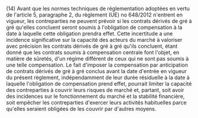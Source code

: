 (14) Avant que les normes techniques de réglementation adoptées en vertu de l'article 5, paragraphe 2, du règlement (UE) no 648/2012 n'entrent en vigueur, les contreparties ne peuvent prévoir si les contrats dérivés de gré à gré qu'elles concluent seront soumis à l'obligation de compensation à la date à laquelle cette obligation prendra effet. Cette incertitude a une incidence significative sur la capacité des acteurs du marché à valoriser avec précision les contrats dérivés de gré à gré qu'ils concluent, étant donné que les contrats soumis à compensation centrale font l'objet, en matière de sûretés, d'un régime différent de ceux qui ne sont pas soumis à une telle compensation. Le fait d'imposer la compensation par anticipation de contrats dérivés de gré à gré conclus avant la date d'entrée en vigueur du présent règlement, indépendamment de leur durée résiduelle à la date à laquelle l'obligation de compensation prend effet, pourrait limiter la capacité des contreparties à couvrir leurs risques de marché et, partant, soit avoir des incidences sur le fonctionnement du marché et la stabilité financière, soit empêcher les contreparties d'exercer leurs activités habituelles parce qu'elles seraient obligées de les couvrir par d'autres moyens.